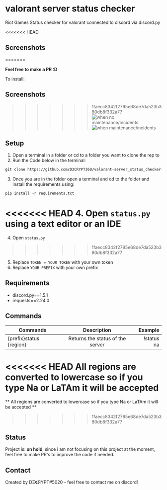# valorant server status checker

Riot Games Status checker for valorant connected to discord via discord.py

<<<<<<< HEAD
## Screenshots

=======

**Feel free to make a PR :D**

To install:

## Screenshots
>>>>>>> 1faecc8342f2795e68de7da523b380db8f332a77
![when no maintenance/incidents](https://cdn.discordapp.com/attachments/746327425759182908/777797415486357554/unknown.png)
![when maintenance/incidents](https://cdn.discordapp.com/attachments/746327425759182908/777797140956708894/unknown.png)

## Setup
1. Open a terminal in a folder or cd to a folder you want to clone the rep to
2. Run the Code below in the terminal:

```html
git clone https://github.com/D3CRYPT360/valorant-server_status_checker-discord_bot.git
```

3. Once you are in the folder open a terminal and cd to the folder and install the requirements using:
```html
pip install -r requirements.txt
```
<<<<<<< HEAD
4. Open `status.py` using a text editor or an IDE
=======
4. Open `status.py`
>>>>>>> 1faecc8342f2795e68de7da523b380db8f332a77
5. Replace `TOKEN = YOUR TOKEN` with your own token
6. Replace `YOUR PREFIX` with your own prefix

## Requirements
- discord.py==1.5.1
- requests==2.24.0

## Commands
| Commands                | Description                     |Example    |
| ------------------------|:-------------------------------:|----------:|
| {prefix}status {region} | Returns the status of the server| !status na|

<<<<<<< HEAD
**All regions are converted to lowercase so if you type Na or LaTAm it will be accepted**
=======
** All regions are converted to lowercase so if you type Na or LaTAm it will be accepted **
>>>>>>> 1faecc8342f2795e68de7da523b380db8f332a77

## Status
Project is: __on hold__, since i am not focusing on this project at the moment, feel free to make PR's to improve the code if needed.

## Contact
Created by DΞ𝕮ЯYPƬ#5020 - feel free to contact me on discord!

